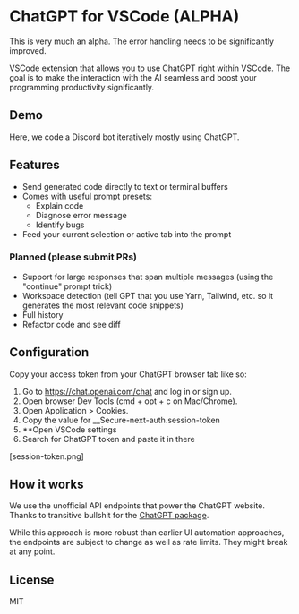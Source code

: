 # ChatGPT for VSCode (ALPHA)

This is very much an alpha. The error handling needs to be significantly improved.

VSCode extension that allows you to use ChatGPT right within VSCode. The goal is to make the interaction with the AI seamless and boost your programming productivity significantly.

## Demo

Here, we code a Discord bot iteratively mostly using ChatGPT.

## Features

- Send generated code directly to text or terminal buffers
- Comes with useful prompt presets:
  - Explain code
  - Diagnose error message
  - Identify bugs
- Feed your current selection or active tab into the prompt

### Planned (please submit PRs)

- Support for large responses that span multiple messages (using the "continue" prompt trick)
- Workspace detection (tell GPT that you use Yarn, Tailwind, etc. so it generates the most relevant code snippets)
- Full history
- Refactor code and see diff

## Configuration

Copy your access token from your ChatGPT browser tab like so:

1. Go to https://chat.openai.com/chat and log in or sign up.
1. Open browser Dev Tools (cmd + opt + c on Mac/Chrome).
1. Open Application > Cookies.
1. Copy the value for \_\_Secure-next-auth.session-token
1. \*\*Open VSCode settings
1. Search for ChatGPT token and paste it in there

[session-token.png]

## How it works

We use the unofficial API endpoints that power the ChatGPT website. Thanks to transitive bullshit for the [ChatGPT package](https://github.com/transitive-bullshit/chatgpt-api).

While this approach is more robust than earlier UI automation approaches, the endpoints are subject to change as well as rate limits. They might break at any point.

## License

MIT
